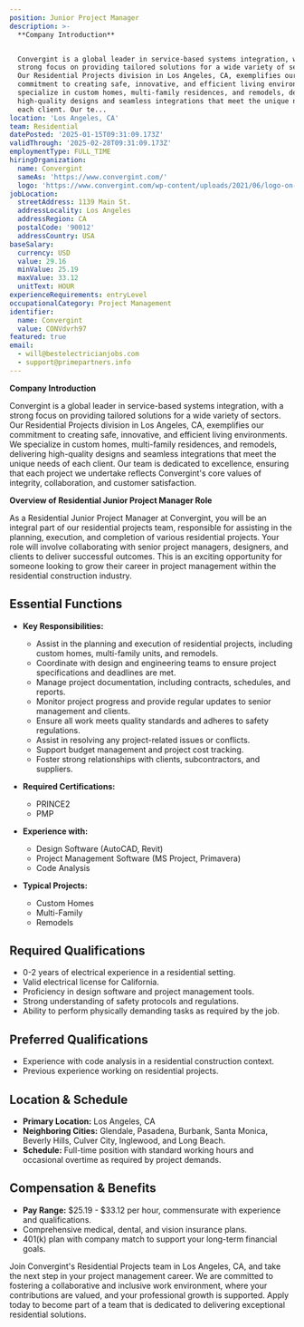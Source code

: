 ```yaml
---
position: Junior Project Manager
description: >-
  **Company Introduction**


  Convergint is a global leader in service-based systems integration, with a
  strong focus on providing tailored solutions for a wide variety of sectors.
  Our Residential Projects division in Los Angeles, CA, exemplifies our
  commitment to creating safe, innovative, and efficient living environments. We
  specialize in custom homes, multi-family residences, and remodels, delivering
  high-quality designs and seamless integrations that meet the unique needs of
  each client. Our te...
location: 'Los Angeles, CA'
team: Residential
datePosted: '2025-01-15T09:31:09.173Z'
validThrough: '2025-02-28T09:31:09.173Z'
employmentType: FULL_TIME
hiringOrganization:
  name: Convergint
  sameAs: 'https://www.convergint.com/'
  logo: 'https://www.convergint.com/wp-content/uploads/2021/06/logo-on-dark-blue.png'
jobLocation:
  streetAddress: 1139 Main St.
  addressLocality: Los Angeles
  addressRegion: CA
  postalCode: '90012'
  addressCountry: USA
baseSalary:
  currency: USD
  value: 29.16
  minValue: 25.19
  maxValue: 33.12
  unitText: HOUR
experienceRequirements: entryLevel
occupationalCategory: Project Management
identifier:
  name: Convergint
  value: CONVdvrh97
featured: true
email:
  - will@bestelectricianjobs.com
  - support@primepartners.info
---
```




**Company Introduction**

Convergint is a global leader in service-based systems integration, with a strong focus on providing tailored solutions for a wide variety of sectors. Our Residential Projects division in Los Angeles, CA, exemplifies our commitment to creating safe, innovative, and efficient living environments. We specialize in custom homes, multi-family residences, and remodels, delivering high-quality designs and seamless integrations that meet the unique needs of each client. Our team is dedicated to excellence, ensuring that each project we undertake reflects Convergint's core values of integrity, collaboration, and customer satisfaction.

**Overview of Residential Junior Project Manager Role**

As a Residential Junior Project Manager at Convergint, you will be an integral part of our residential projects team, responsible for assisting in the planning, execution, and completion of various residential projects. Your role will involve collaborating with senior project managers, designers, and clients to deliver successful outcomes. This is an exciting opportunity for someone looking to grow their career in project management within the residential construction industry.

## Essential Functions

- **Key Responsibilities:**
  - Assist in the planning and execution of residential projects, including custom homes, multi-family units, and remodels.
  - Coordinate with design and engineering teams to ensure project specifications and deadlines are met.
  - Manage project documentation, including contracts, schedules, and reports.
  - Monitor project progress and provide regular updates to senior management and clients.
  - Ensure all work meets quality standards and adheres to safety regulations.
  - Assist in resolving any project-related issues or conflicts.
  - Support budget management and project cost tracking.
  - Foster strong relationships with clients, subcontractors, and suppliers.

- **Required Certifications:**
  - PRINCE2
  - PMP

- **Experience with:**
  - Design Software (AutoCAD, Revit)
  - Project Management Software (MS Project, Primavera)
  - Code Analysis

- **Typical Projects:**
  - Custom Homes
  - Multi-Family
  - Remodels

## Required Qualifications

- 0-2 years of electrical experience in a residential setting.
- Valid electrical license for California.
- Proficiency in design software and project management tools.
- Strong understanding of safety protocols and regulations.
- Ability to perform physically demanding tasks as required by the job.

## Preferred Qualifications

- Experience with code analysis in a residential construction context.
- Previous experience working on residential projects.

## Location & Schedule

- **Primary Location:** Los Angeles, CA
- **Neighboring Cities:** Glendale, Pasadena, Burbank, Santa Monica, Beverly Hills, Culver City, Inglewood, and Long Beach.
- **Schedule:** Full-time position with standard working hours and occasional overtime as required by project demands.

## Compensation & Benefits

- **Pay Range:** $25.19 - $33.12 per hour, commensurate with experience and qualifications.
- Comprehensive medical, dental, and vision insurance plans.
- 401(k) plan with company match to support your long-term financial goals.

Join Convergint's Residential Projects team in Los Angeles, CA, and take the next step in your project management career. We are committed to fostering a collaborative and inclusive work environment, where your contributions are valued, and your professional growth is supported. Apply today to become part of a team that is dedicated to delivering exceptional residential solutions.
